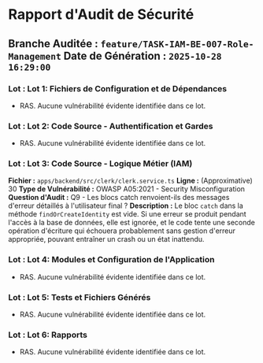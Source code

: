 # Rapport d'Audit de Sécurité
**Branche Auditée :** `feature/TASK-IAM-BE-007-Role-Management`
**Date de Génération :** `2025-10-28 16:29:00`
---

### Lot : Lot 1: Fichiers de Configuration et de Dépendances

- RAS. Aucune vulnérabilité évidente identifiée dans ce lot.

### Lot : Lot 2: Code Source - Authentification et Gardes

- RAS. Aucune vulnérabilité évidente identifiée dans ce lot.

### Lot : Lot 3: Code Source - Logique Métier (IAM)

**Fichier :** `apps/backend/src/clerk/clerk.service.ts`
**Ligne :** (Approximative) 30
**Type de Vulnérabilité :** OWASP A05:2021 - Security Misconfiguration
**Question d'Audit :** Q9 - Les blocs catch renvoient-ils des messages d'erreur détaillés à l'utilisateur final ?
**Description :** Le bloc `catch` dans la méthode `findOrCreateIdentity` est vide. Si une erreur se produit pendant l'accès à la base de données, elle est ignorée, et le code tente une seconde opération d'écriture qui échouera probablement sans gestion d'erreur appropriée, pouvant entraîner un crash ou un état inattendu.

### Lot : Lot 4: Modules et Configuration de l'Application

- RAS. Aucune vulnérabilité évidente identifiée dans ce lot.

### Lot : Lot 5: Tests et Fichiers Générés

- RAS. Aucune vulnérabilité évidente identifiée dans ce lot.

### Lot : Lot 6: Rapports

- RAS. Aucune vulnérabilité évidente identifiée dans ce lot.

